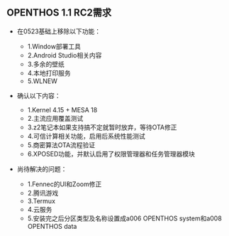 ## OPENTHOS 1.1 RC2需求

- 在0523基础上移除以下功能：
  - 1.Window部署工具
  - 2.Android Studio相关内容
  - 3.多余的壁纸
  - 4.本地打印服务
  - 5.WLNEW

- 确认以下内容：
  - 1.Kernel 4.15 + MESA 18
  - 2.主流应用覆盖测试
  - 3.z2笔记本如果支持搞不定就暂时放弃，等待OTA修正
  - 4.可信计算相关功能，启用后系统性能测试
  - 5.商密算法OTA流程验证
  - 6.XPOSED功能，并默认启用了权限管理器和任务管理器模块

- 尚待解决的问题：
  - 1.Fennec的UI和Zoom修正
  - 2.腾讯游戏
  - 3.Termux
  - 4.云服务
  - 5.安装完之后分区类型及名称设置成a006 OPENTHOS system和a008 OPENTHOS data
